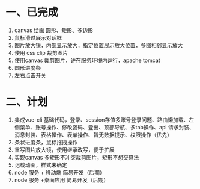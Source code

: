 # 一、已完成

1. canvas 绘画 圆形、矩形、多边形
2. 鼠标滑过展示对话框
3. 图片放大镜，内部显示放大，指定位置展示放大位置，多图相邻显示放大
4. 使用 css clip 裁剪图片
5. 使用canvas 裁剪图片，许在服务环境内运行，apache tomcat
6. 圆形进度条
7. 左右点击开关

# 二、计划

1. 集成vue-cli 基础代码，登录、session存值多账号登录问题、路由懒加载、左侧菜单、账号操作、修改密码、登出、顶部导航、多tab操作、api 请求封装、消息封装、表格操作、表单操作、暂无数据提示、权限操作（优先）
2. 条状进度条，鼠标拖拽操作
3. 重写图片放大镜，使用继承改写，便于扩展
4. 实现canvas 多矩形不冲突裁剪图片，矩形不想交算法
5. 记载动画，样式未确定
6. node 服务 + 移动端 简易开发（后期）
7. node 服务 +桌面应用 简易开发（后期）